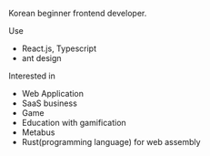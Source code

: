 Korean beginner frontend developer.

Use
- React.js, Typescript
- ant design

Interested in
- Web Application
- SaaS business
- Game
- Education with gamification
- Metabus
- Rust(programming language) for web assembly
